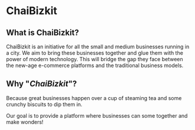 # ChaiBizkit

## What is ChaiBizkit?

ChaiBizkit is an initiative for all the small and medium businesses running in a city.
We aim to bring these businesses together and glue them with the power of modern technology.
This will bridge the gap they face between the new-age e-commerce platforms and the traditional business models.

## Why "_ChaiBizkit_"?

Because great businesses happen over a cup of steaming tea and some crunchy biscuits to dip them in.

Our goal is to provide a platform where businesses can some together and make wonders!